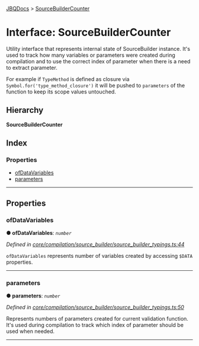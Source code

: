 [JBQDocs](../README.md) > [SourceBuilderCounter](../interfaces/sourcebuildercounter.md)

# Interface: SourceBuilderCounter

Utility interface that represents internal state of SourceBuilder instance. It's used to track how many variables or parameters were created during compilation and to use the correct index of parameter when there is a need to extract parameter.

For example if `TypeMethod` is defined as closure via `Symbol.for('type_method_closure')` it will be pushed to `parameters` of the function to keep its scope values untouched.

## Hierarchy

**SourceBuilderCounter**

## Index

### Properties

* [ofDataVariables](sourcebuildercounter.md#ofdatavariables)
* [parameters](sourcebuildercounter.md#parameters)

---

## Properties

<a id="ofdatavariables"></a>

###  ofDataVariables

**● ofDataVariables**: *`number`*

*Defined in [core/compilation/source_builder/source_builder_typings.ts:44](https://github.com/krnik/vjs-validator/blob/4b489fe/src/core/compilation/source_builder/source_builder_typings.ts#L44)*

`ofDataVariables` represents number of variables created by accessing `$DATA` properties.

___
<a id="parameters"></a>

###  parameters

**● parameters**: *`number`*

*Defined in [core/compilation/source_builder/source_builder_typings.ts:50](https://github.com/krnik/vjs-validator/blob/4b489fe/src/core/compilation/source_builder/source_builder_typings.ts#L50)*

Represents numbers of parameters created for current validation function. It's used during compilation to track which index of parameter should be used when needed.

___

